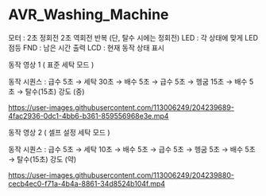 # AVR_Washing_Machine


모터 : 2초 정회전 2초 역회전 반복 (단, 탈수 시에는 정회전)
LED  : 각 상태에 맞게 LED 점등
FND  : 남은 시간 출력
LCD  : 현재 동작 상태 표시

동작 영상 1 ( 표준 세탁 모드 )
 

동작 시퀀스 : 급수 5초 → 세탁 30초 → 배수 5초 → 급수 5초 → 헹굼 15초 → 배수 5초 → 탈수(15초) 강도 (중) 


https://user-images.githubusercontent.com/113006249/204239689-4fac2936-0dc1-4bb6-b361-859556968e3e.mp4


동작 영상 2 ( 셀프 설정 세탁 모드 )

동작 시퀀스 : 급수 5초 → 세탁 10초 → 배수 5초 → 급수 5초 → 헹굼 5초 → 배수 5초 → 탈수(15초) 강도 (약) 

https://user-images.githubusercontent.com/113006249/204239880-cecb4ec0-f71a-4b4a-8861-34d8524b104f.mp4

